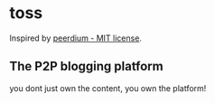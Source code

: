 # toss

Inspired by [peerdium - MIT license](https://github.com/hackerkid/peerdium).

## The P2P blogging platform

you dont just own the content, you own the platform!
